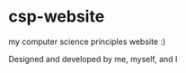 # csp-website

my computer science principles website :)

Designed and developed by me, myself, and I
